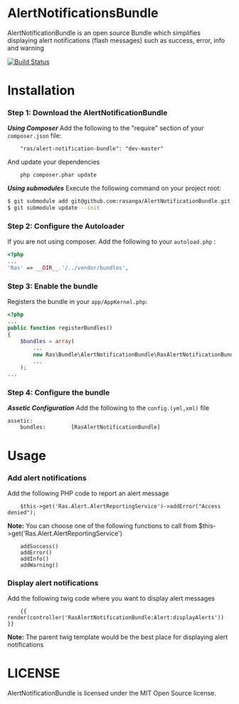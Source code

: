 AlertNotificationsBundle
========================
AlertNotificationBundle is an open source Bundle which simplifies displaying alert notifications (flash messages) such as success, error, info and warning

[![Build Status](https://scrutinizer-ci.com/g/rasanga/AlertNotificationBundle/badges/build.png?b=master)](https://scrutinizer-ci.com/g/rasanga/AlertNotificationBundle/build-status/master)

Installation
============
### Step 1: Download the AlertNotificationBundle
***Using Composer***
Add the following to the "require" section of your `composer.json` file:

```
    "ras/alert-notification-bundle": "dev-master"
```
And update your dependencies
```
    php composer.phar update
```

***Using submodules***
Execute the following command on your project root:
``` bash
$ git submodule add git@github.com:rasanga/AlertNotificationBundle.git vendor/bundles/Ras/AlertNotificationBundle
$ git submodule update --init
```

### Step 2: Configure the Autoloader
If you are not using composer.
Add the following to your `autoload.php` :
```php
<?php
...
'Ras' => __DIR__.'/../vendor/bundles',
```

### Step 3: Enable the bundle
Registers the bundle in your `app/AppKernel.php`:
```php
<?php
...
public function registerBundles()
{
    $bundles = array(
        ...
        new Ras\Bundle\AlertNotificationBundle\RasAlertNotificationBundle(),
        ...
    );
...
```

### Step 4: Configure the bundle
***Assetic Configuration***
Add the following to the `config.(yml,xml)` file
```
assetic:
    bundles:        [RasAlertNotificationBundle]
```

Usage
=====
### Add alert notifications
Add the following PHP code to report an alert message
```
    $this->get('Ras.Alert.AlertReportingService')->addError("Access denied");
```
**Note:** You can choose one of the following functions to call from 
$this->get('Ras.Alert.AlertReportingService') 
```
    addSuccess()
    addError()
    addInfo()
    addWarning()
```

### Display alert notifications
Add the following twig code where you want to display alert messages
```
    {{ render(controller('RasAlertNotificationBundle:Alert:displayAlerts')) }}
```
**Note:** The parent twig template would be the best place for displaying alert notifications

LICENSE
=======
AlertNotificationBundle is licensed under the MIT Open Source license.
